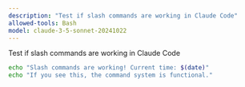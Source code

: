 ```yaml
---
description: "Test if slash commands are working in Claude Code"
allowed-tools: Bash
model: claude-3-5-sonnet-20241022
---
```



Test if slash commands are working in Claude Code

```bash
echo "Slash commands are working! Current time: $(date)"
echo "If you see this, the command system is functional."
```
